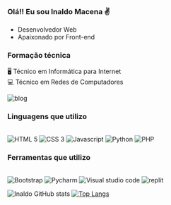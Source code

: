 ### Olá!! Eu sou Inaldo Macena ✌️ <br>

* Desenvolvedor Web <br>
* Apaixonado por Front-end <br>
### Formação técnica 
 🖥️ Técnico em Informática para Internet <br>
 💻 Técnico em Redes de Computadores


![blog](https://img.shields.io/badge/GitHub-100000?style=for-the-badge&logo=github&logoColor=white)





### Linguagens que utilizo
<div style="display: inline_bloco"><br>
<img src="https://img.shields.io/badge/HTML5-E34F26?style=for-the-badge&logo=html5&logoColor=white" alt="HTML 5"/>
<img src="https://img.shields.io/badge/CSS3-1572B6?style=for-the-badge&logo=css3&logoColor=white" alt="CSS 3"/>
<img src="https://img.shields.io/badge/JavaScript-F7DF1E?style=for-the-badge&logo=javascript&logoColor=black" alt="Javascript"/>
<img src="https://img.shields.io/badge/Python-3776AB?style=for-the-badge&logo=python&logoColor=white" alt="Python"/>
<img src="https://img.shields.io/badge/PHP-777BB4?style=for-the-badge&logo=php&logoColor=white" alt="PHP"/>
 </div>
 
  ### Ferramentas que utilizo
<div style="display: inline_bloco"><br>
<img src="https://img.shields.io/badge/Bootstrap-563D7C?style=for-the-badge&logo=bootstrap&logoColor=white" alt="Bootstrap"/>
<img src="https://img.shields.io/badge/PyCharm-000000.svg?&style=for-the-badge&logo=PyCharm&logoColor=white" alt="Pycharm"/>
<img src="https://img.shields.io/badge/Visual_Studio_Code-0078D4?style=for-the-badge&logo=visual%20studio%20code&logoColor=white" alt="Visual studio code"/>
<img src="https://img.shields.io/badge/replit-667881?style=for-the-badge&logo=replit&logoColor=white" alt="replit"/>
</div>


![ Inaldo GitHub stats](https://github-readme-stats.vercel.app/api?username=inaldomacena&show_icons=true&theme=radical)
[![Top Langs](https://github-readme-stats.vercel.app/api/top-langs/?username=inaldomacena)](https://github.com/inaldomacena/github-readme-stats)

